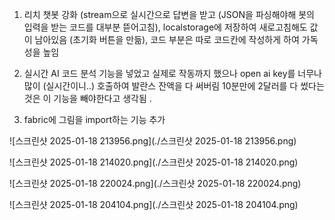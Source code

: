 1. 리치 챗봇 강화 (stream으로 실시간으로 답변을 받고 (JSON을 파싱해야해 봇의 입력을 받는 코드를 대부분 뜯어고침), localstorage에 저장하여
새로고침해도 값이 남아있음 (초기화 버튼을 만듦), 코드 부분은 따로 코드칸에 작성하게 하여 가독성을 높임 

2. 실시간 AI 코드 분석 기능을 넣었고 실제로 작동까지 했으나 open ai key를 너무나 많이 (실시간이니..) 호출하여 발란스 잔액을 다 써버림 
10분만에 2달러를 다 썼다는 것은 이 기능을 빼야한다고 생각됨 .

3. fabric에 그림을 import하는 기능 추가 

![스크린샷 2025-01-18 213956.png](./스크린샷 2025-01-18 213956.png)

![스크린샷 2025-01-18 214020.png](./스크린샷 2025-01-18 214020.png)

![스크린샷 2025-01-18 220024.png](./스크린샷 2025-01-18 220024.png)

![스크린샷 2025-01-18 204104.png](./스크린샷 2025-01-18 204104.png)
